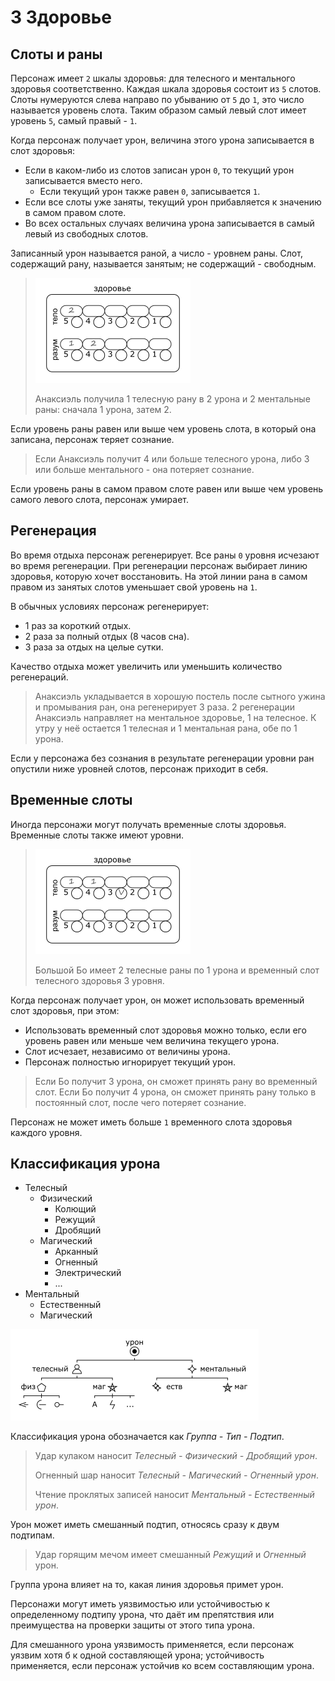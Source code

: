 # 3 Здоровье

## Слоты и раны

Персонаж имеет `2` шкалы здоровья: для телесного и ментального здоровья соответственно.
Каждая шкала здоровья состоит из `5` слотов.
Слоты нумеруются слева направо по убыванию от `5` до `1`, это число называется уровень слота.
Таким образом самый левый слот имеет уровень `5`, самый правый - `1`.

Когда персонаж получает урон, величина этого урона записывается в слот здоровья:
- Если в каком-либо из слотов записан урон `0`, то текущий урон записывается вместо него.
  - Если текущий урон также равен `0`, записывается `1`.
- Если все слоты уже заняты, текущий урон прибавляется к значению в самом правом слоте.
- Во всех остальных случаях величина урона записывается в самый левый из свободных слотов.

Записанный урон называется раной, а число - уровнем раны.
Слот, содержащий рану, называется занятым; не содержащий - свободным.

>![](img/4_health.png)
>
>Анаксиэль получила 1 телесную рану в 2 урона и 2 ментальные раны: сначала 1 урона, затем 2.

Если уровень раны равен или выше чем уровень слота, в который она записана, персонаж теряет сознание.

>Если Анаксиэль получит 4 или больше телесного урона, либо 3 или больше ментального - она потеряет сознание.

Если уровень раны в самом правом слоте равен или выше чем уровень самого левого слота, персонаж умирает.

## Регенерация

Во время отдыха персонаж регенерирует.
Все раны `0` уровня исчезают во время регенерации.
При регенерации персонаж выбирает линию здоровья, которую хочет восстановить.
На этой линии рана в самом правом из занятых слотов уменьшает свой уровень на `1`.

В обычных условиях персонаж регенерирует:
- 1 раз за короткий отдых.
- 2 раза за полный отдых (8 часов сна).
- 3 раза за отдых на целые сутки.

Качество отдыха может увеличить или уменьшить количество регенераций.

>Анаксиэль укладывается в хорошую постель после сытного ужина и промывания ран, она регенерирует 3 раза.
>2 регенерации Анаксиэль направляет на ментальное здоровье, 1 на телесное.
>К утру у неё остается 1 телесная и 1 ментальная рана, обе по 1 урона.

Если у персонажа без сознания в результате регенерации уровни ран опустили ниже уровней слотов,
персонаж приходит в себя.

## Временные слоты

Иногда персонажи могут получать временные слоты здоровья.
Временные слоты также имеют уровни.

>![](img/4_temp_health.png)
>
>Большой Бо имеет 2 телесные раны по 1 урона и временный слот телесного здоровья 3 уровня.

Когда персонаж получает урон, он может использовать временный слот здоровья, при этом:
- Использовать временный слот здоровья можно только, если его уровень равен или меньше чем величина текущего урона.
- Слот исчезает, независимо от величины урона.
- Персонаж полностью игнорирует текущий урон.

>Если Бо получит 3 урона, он сможет принять рану во временный слот.
>Если Бо получит 4 урона, он сможет принять рану только в постоянный слот, после чего потеряет сознание.

Персонаж не может иметь больше `1` временного слота здоровья каждого уровня.

## Классификация урона

- Телесный
  - Физический
    - Колющий
    - Режущий
    - Дробящий
  - Магический
    - Арканный
    - Огненный
    - Электрический
    - ...
- Ментальный
  - Естественный
  - Магический

![](img/4_damage.png)

Классификация урона обозначается как _Группа - Тип - Подтип_.

>Удар кулаком наносит _Телесный - Физический - Дробящий урон_.
>
>Огненный шар наносит _Телесный - Магический - Огненный урон_.
>
>Чтение проклятых записей наносит _Ментальный - Естественный урон_.

Урон может иметь смешанный подтип, относясь сразу к двум подтипам.

>Удар горящим мечом имеет смешанный _Режущий_ и _Огненный_ урон.

Группа урона влияет на то, какая линия здоровья примет урон.

Персонажи могут иметь уязвимостью или устойчивостью к определенному подтипу урона,
что даёт им препятствия или преимущества на проверки защиты от этого типа урона.

Для смешанного урона уязвимость применяется, если персонаж уязвим хотя б к одной составляющей урона;
устойчивость применяется, если персонаж устойчив ко всем составляющим урона.